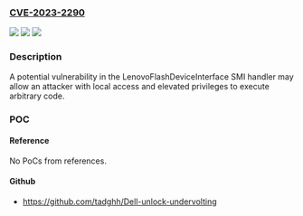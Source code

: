 ### [CVE-2023-2290](https://cve.mitre.org/cgi-bin/cvename.cgi?name=CVE-2023-2290)
![](https://img.shields.io/static/v1?label=Product&message=ThinkPad&color=blue)
![](https://img.shields.io/static/v1?label=Version&message=%3D%20various%20&color=brighgreen)
![](https://img.shields.io/static/v1?label=Vulnerability&message=CWE-787%20Out-of-bounds%20Write&color=brighgreen)

### Description

A potential vulnerability in the LenovoFlashDeviceInterface SMI handler may allow an attacker with local access and elevated privileges to execute arbitrary code.

### POC

#### Reference
No PoCs from references.

#### Github
- https://github.com/tadghh/Dell-unlock-undervolting


